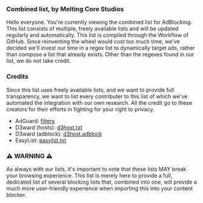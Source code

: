 ### Combined list, by Melting Core Studios
Hello everyone. You're currently viewing the combined list for AdBlocking. This list consists of multiple, freely available lists and will be updated regularly and automatically. This list is compiled through the Workflow of GitHub. Since reinventing the wheel would cost too much time, we've decided we'll invest our time in a regex list to dynamically target ads, rather than compose a list that already exists. Other than the regexes found in our list, we do not take credit. 

### Credits
Since this list uses freely available lists, and we want to provide full transparency, we want to list every contributer to this list of which we've automated the integration with our own research. All the credit go to these creators for their efforts in fighting for your right to privacy.

- AdGuard: [filters](https://filters.adtidy.org/android/filters)
- D3ward (hosts): [d3host.txt](https://raw.githubusercontent.com/d3ward/toolz/master/src/d3host.txt)
- D3ward (adblock): [d3host.adblock](https://raw.githubusercontent.com/d3ward/toolz/master/src/d3host.adblock)
- EasyList: [easylist.txt](https://easylist-download.adblockplus.org/easylist.txt)

### ⚠️ WARNING ⚠️
As always with our lists, it's important to note that these lists MAY break your browsing experience. This list is merely here to provide a full, dedicated list of several blocking lists that, combined into one, will provide a much more user-friendly experience when importing this into your content blocker. 
